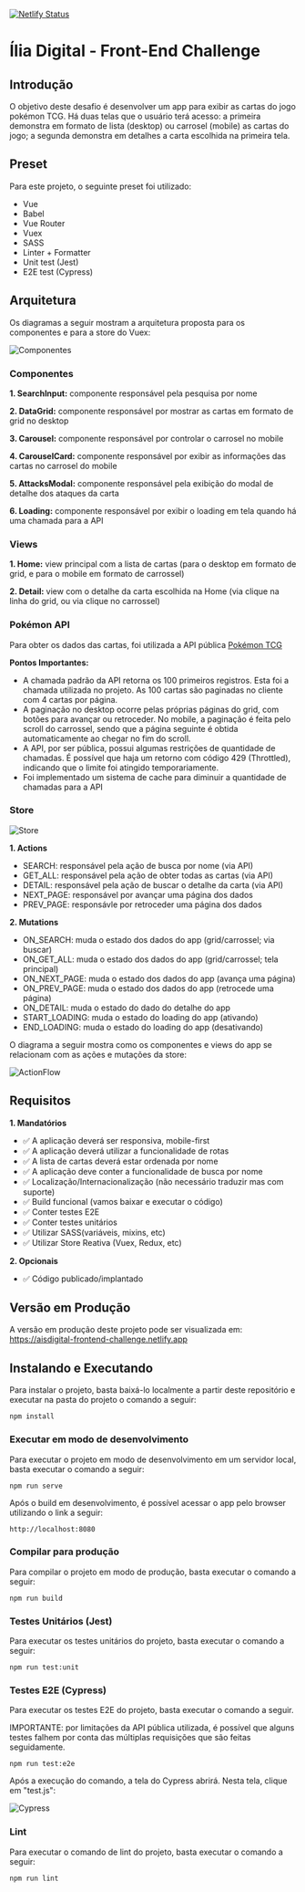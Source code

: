[![Netlify Status](https://api.netlify.com/api/v1/badges/193614e5-cbdf-403c-a4c6-3441a6c1c5bb/deploy-status)](https://app.netlify.com/sites/aisdigital-frontend-challenge/deploys)

# Ília Digital - Front-End Challenge

## Introdução

O objetivo deste desafio é desenvolver um app para exibir as cartas do jogo pokémon TCG. Há duas telas que o usuário terá acesso: a primeira demonstra em formato de lista (desktop) ou carrosel (mobile) as cartas do jogo; a segunda demonstra em detalhes a carta escolhida na primeira tela.

## Preset

Para este projeto, o seguinte preset foi utilizado:
- Vue
- Babel
- Vue Router
- Vuex
- SASS
- Linter + Formatter
- Unit test (Jest)
- E2E test (Cypress)

## Arquitetura

Os diagramas a seguir mostram a arquitetura proposta para os componentes e para a store do Vuex:

![Componentes](https://user-images.githubusercontent.com/7889190/105641478-ecf1af00-5e62-11eb-8ca5-f894e89f4d2b.png)

### Componentes

**1. SearchInput:** componente responsável pela pesquisa por nome

**2. DataGrid:** componente responsável por mostrar as cartas em formato de grid no desktop

**3. Carousel:** componente responsável por controlar o carrosel no mobile

**4. CarouselCard:** componente responsável por exibir as informações das cartas no carrosel do mobile

**5. AttacksModal:** componente responsável pela exibição do modal de detalhe dos ataques da carta

**6. Loading:** componente responsável por exibir o loading em tela quando há uma chamada para a API


### Views

**1. Home:** view principal com a lista de cartas (para o desktop em formato de grid, e para o mobile em formato de carrossel)

**2. Detail:** view com o detalhe da carta escolhida na Home (via clique na linha do grid, ou via clique no carrossel)


### Pokémon API

Para obter os dados das cartas, foi utilizada a API pública [Pokémon TCG](https://pokemontcg.io/)

**Pontos Importantes:**

* A chamada padrão da API retorna os 100 primeiros registros. Esta foi a chamada utilizada no projeto. As 100 cartas são paginadas no cliente com 4 cartas por página.
* A paginação no desktop ocorre pelas próprias páginas do grid, com botões para avançar ou retroceder. No mobile, a paginação é feita pelo scroll do carrossel, sendo que a página seguinte é obtida automaticamente ao chegar no fim do scroll.
* A API, por ser pública, possui algumas restrições de quantidade de chamadas. É possível que haja um retorno com código 429 (Throttled), indicando que o limite foi atingido temporariamente.
* Foi implementado um sistema de cache para diminuir a quantidade de chamadas para a API


### Store

![Store](https://user-images.githubusercontent.com/7889190/105641479-ed8a4580-5e62-11eb-892a-cc7c4e29d35c.png)

**1. Actions**
- SEARCH: responsável pela ação de busca por nome (via API)
- GET_ALL: responsável pela ação de obter todas as cartas (via API)
- DETAIL: responsável pela ação de buscar o detalhe da carta (via API)
- NEXT_PAGE: responsável por avançar uma página dos dados
- PREV_PAGE: responsávle por retroceder uma página dos dados

**2. Mutations**
- ON_SEARCH: muda o estado dos dados do app (grid/carrossel; via buscar)
- ON_GET_ALL: muda o estado dos dados do app (grid/carrossel; tela principal)
- ON_NEXT_PAGE: muda o estado dos dados do app (avança uma página)
- ON_PREV_PAGE: muda o estado dos dados do app (retrocede uma página)
- ON_DETAIL: muda o estado do dado do detalhe do app
- START_LOADING: muda o estado do loading do app (ativando)
- END_LOADING: muda o estado do loading do app (desativando)

O diagrama a seguir mostra como os componentes e views do app se relacionam com as ações e mutações da store:

![ActionFlow](https://user-images.githubusercontent.com/7889190/105641474-e9f6be80-5e62-11eb-9d67-2d64dc7e7b19.png)


## Requisitos

**1. Mandatórios**

* :white_check_mark: A aplicação deverá ser responsiva, mobile-first
* :white_check_mark: A aplicação deverá utilizar a funcionalidade de rotas
* :white_check_mark: A lista de cartas deverá estar ordenada por nome
* :white_check_mark: A aplicação deve conter a funcionalidade de busca por nome
* :white_check_mark: Localização/Internacionalização (não necessário traduzir mas com suporte)
* :white_check_mark: Build funcional (vamos baixar e executar o código)
* :white_check_mark: Conter testes E2E
* :white_check_mark: Conter testes unitários
* :white_check_mark: Utilizar SASS(variáveis, mixins, etc)
* :white_check_mark: Utilizar Store Reativa (Vuex, Redux, etc)

**2. Opcionais**

* :white_check_mark: Código publicado/implantado


## Versão em Produção

A versão em produção deste projeto pode ser visualizada em: https://aisdigital-frontend-challenge.netlify.app


## Instalando e Executando
Para instalar o projeto, basta baixá-lo localmente a partir deste repositório e executar na pasta do projeto o comando a seguir:
```
npm install
```

### Executar em modo de desenvolvimento
Para executar o projeto em modo de desenvolvimento em um servidor local, basta executar o comando a seguir:
```
npm run serve
```

Após o build em desenvolvimento, é possível acessar o app pelo browser utilizando o link a seguir:
```
http://localhost:8080
```

### Compilar para produção
Para compilar o projeto em modo de produção, basta executar o comando a seguir:
```
npm run build
```

### Testes Unitários (Jest)
Para executar os testes unitários do projeto, basta executar o comando a seguir:
```
npm run test:unit
```

### Testes E2E (Cypress)
Para executar os testes E2E do projeto, basta executar o comando a seguir.

IMPORTANTE: por limitações da API pública utilizada, é possível que alguns testes falhem por conta das múltiplas requisições que são feitas seguidamente.

```
npm run test:e2e
```

Após a execução do comando, a tela do Cypress abrirá. Nesta tela, clique em "test.js":

![Cypress](https://user-images.githubusercontent.com/7889190/105642202-0c8ad680-5e67-11eb-9e71-a95f14049cf7.png)

### Lint
Para executar o comando de lint do projeto, basta executar o comando a seguir:
```
npm run lint
```